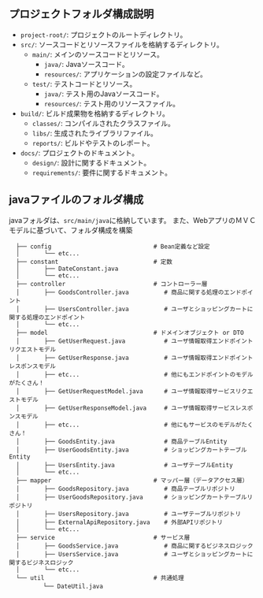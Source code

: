 
## プロジェクトフォルダ構成説明

- `project-root/`: プロジェクトのルートディレクトリ。
- `src/`: ソースコードとリソースファイルを格納するディレクトリ。
  - `main/`: メインのソースコードとリソース。
    - `java/`: Javaソースコード。
    - `resources/`: アプリケーションの設定ファイルなど。
  - `test/`: テストコードとリソース。
    - `java/`: テスト用のJavaソースコード。
    - `resources/`: テスト用のリソースファイル。
- `build/`: ビルド成果物を格納するディレクトリ。
  - `classes/`: コンパイルされたクラスファイル。
  - `libs/`: 生成されたライブラリファイル。
  - `reports/`: ビルドやテストのレポート。
- `docs/`: プロジェクトのドキュメント。
  - `design/`: 設計に関するドキュメント。
  - `requirements/`: 要件に関するドキュメント。

## javaファイルのフォルダ構成
javaフォルダは、`src/main/java`に格納しています。
また、WebアプリのＭＶＣモデルに基づいて、フォルダ構成を構築

      ├── config                             # Bean定義など設定
      │       └── etc...
      ├── constant                           # 定数
      │       ├── DateConstant.java
      │       └── etc...
      ├── controller                         # コントローラー層
      │       ├── GoodsController.java          # 商品に関する処理のエンドポイント
      │       ├── UsersController.java          # ユーザとショッピングカートに関する処理のエンドポイント
      │       └── etc...
      ├── model                              # ドメインオブジェクト or DTO
      │       ├── GetUserRequest.java           # ユーザ情報取得エンドポイントリクエストモデル
      │       ├── GetUserResponse.java          # ユーザ情報取得エンドポイントレスポンスモデル
      │       ├── etc...                        # 他にもエンドポイントのモデルがたくさん！
      │       ├── GetUserRequestModel.java      # ユーザ情報取得サービスリクエストモデル
      │       ├── GetUserResponseModel.java     # ユーザ情報取得サービスレスポンスモデル
      │       ├── etc...                        # 他にもサービスのモデルがたくさん！
      │       ├── GoodsEntity.java              # 商品テーブルEntity
      │       ├── UserGoodsEntity.java          # ショッピングカートテーブルEntity
      │       ├── UsersEntity.java              # ユーザテーブルEntity
      │       └── etc...    
      ├── mapper                             # マッパー層（データアクセス層）
      │       ├── GoodsRepository.java          # 商品テーブルリポジトリ
      │       ├── UserGoodsRepository.java      # ショッピングカートテーブルリポジトリ
      │       ├── UsersRepository.java          # ユーザテーブルリポジトリ
      │       ├── ExternalApiRepository.java    # 外部APIリポジトリ
      │       └── etc...
      ├── service                            # サービス層
      │       ├── GoodsService.java             # 商品に関するビジネスロジック
      │       ├── UsersService.java             # ユーザとショッピングカートに関するビジネスロジック
      │       └── etc...
      └── util                               # 共通処理
    　        └── DateUtil.java
